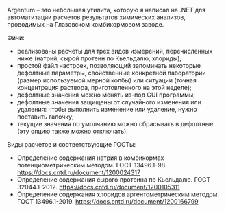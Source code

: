 Argentum – это небольшая утилита, которую я написал на .NET для автоматизации расчетов результатов химических анализов, проводимых на Глазовском комбикормовом заводе.

Фичи:
- реализованы расчеты для трех видов измерений, перечисленных ниже (натрий, сырой протеин по Кьельдалю, хлориды);
- простой файл настроек, позволяющий запоминать некоторые дефолтные параметры, свойственные конкретной лаборатории (размер используемой мерной колбы) или ситуации (точная концентрация раствора, приготовленного на этой неделе);
- дефолтные значения можно менять из-под GUI программы;
- дефолтные значения защищены от случайного изменения или удаления: чтобы выполнить изменение или удаление, нужно поставить галочку;
- текущие значения по умолчанию можно сбрасывать в дефолтные (эту опцию также можно отключать).

Виды расчетов и соответствующие ГОСТы:
- Определение содержания натрия в комбикормах потенциометрическим методом. ГОСТ 13496.1-98. https://docs.cntd.ru/document/1200024317
- Определение содержания сырого протеина по Кьельдалю. ГОСТ 32044.1-2012. https://docs.cntd.ru/document/1200105311
- Определение содержания хлоридов аргентометрическим методом. ГОСТ 13496.1-2019. https://docs.cntd.ru/document/1200166799
